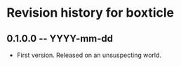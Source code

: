 # Revision history for boxticle

## 0.1.0.0 -- YYYY-mm-dd

* First version. Released on an unsuspecting world.
